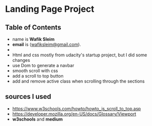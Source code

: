 # Landing Page Project

## Table of Contents

*  name is **Wafik Sleim**
*  **email** is (wafiksleim@gmail.com).
*
* Html and css mostly from udacity's startup project, but I did some changes
* use Dom to generate a navbar
* smooth scroll with css
* add a scroll to top button
* add and remove active class when scrolling through the sections

## sources I used

* https://www.w3schools.com/howto/howto_js_scroll_to_top.asp
* https://developer.mozilla.org/en-US/docs/Glossary/Viewport
* **w3schools** and **medium**